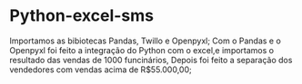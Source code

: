 # Python-excel-sms
Importamos as bibiotecas Pandas, Twillo e Openpyxl;
Com o Pandas e o Openpyxl foi feito a integração do Python com o excel,e importamos o resultado das vendas de 1000 funcinários,
Depois foi feito a separação dos vendedores com vendas acima de R$55.000,00;
